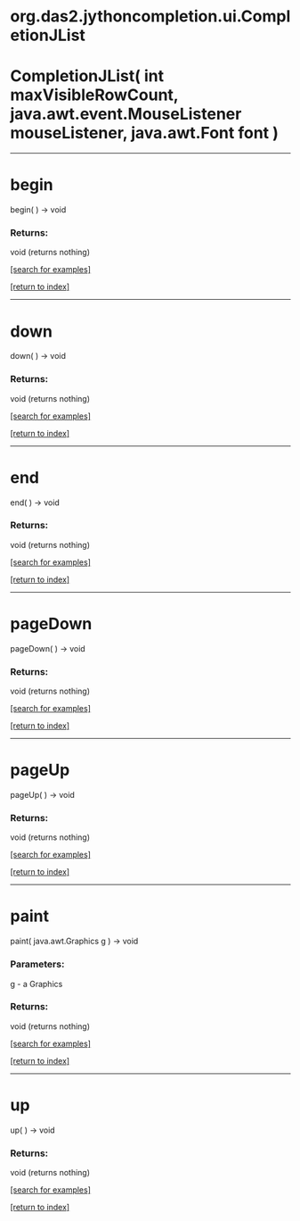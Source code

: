 # org.das2.jythoncompletion.ui.CompletionJList



# CompletionJList( int maxVisibleRowCount, java.awt.event.MouseListener mouseListener, java.awt.Font font )


***
<a name="begin"></a>
# begin
begin(  ) &rarr; void



### Returns:
void (returns nothing)


<a href="https://github.com/autoplot/dev/search?q=begin&unscoped_q=begin">[search for examples]</a>

<a href="https://github.com/autoplot/documentation/blob/master/javadoc/index-all.md">[return to index]</a>

***
<a name="down"></a>
# down
down(  ) &rarr; void



### Returns:
void (returns nothing)


<a href="https://github.com/autoplot/dev/search?q=down&unscoped_q=down">[search for examples]</a>

<a href="https://github.com/autoplot/documentation/blob/master/javadoc/index-all.md">[return to index]</a>

***
<a name="end"></a>
# end
end(  ) &rarr; void



### Returns:
void (returns nothing)


<a href="https://github.com/autoplot/dev/search?q=end&unscoped_q=end">[search for examples]</a>

<a href="https://github.com/autoplot/documentation/blob/master/javadoc/index-all.md">[return to index]</a>

***
<a name="pageDown"></a>
# pageDown
pageDown(  ) &rarr; void



### Returns:
void (returns nothing)


<a href="https://github.com/autoplot/dev/search?q=pageDown&unscoped_q=pageDown">[search for examples]</a>

<a href="https://github.com/autoplot/documentation/blob/master/javadoc/index-all.md">[return to index]</a>

***
<a name="pageUp"></a>
# pageUp
pageUp(  ) &rarr; void



### Returns:
void (returns nothing)


<a href="https://github.com/autoplot/dev/search?q=pageUp&unscoped_q=pageUp">[search for examples]</a>

<a href="https://github.com/autoplot/documentation/blob/master/javadoc/index-all.md">[return to index]</a>

***
<a name="paint"></a>
# paint
paint( java.awt.Graphics g ) &rarr; void



### Parameters:
g - a Graphics

### Returns:
void (returns nothing)


<a href="https://github.com/autoplot/dev/search?q=paint&unscoped_q=paint">[search for examples]</a>

<a href="https://github.com/autoplot/documentation/blob/master/javadoc/index-all.md">[return to index]</a>

***
<a name="up"></a>
# up
up(  ) &rarr; void



### Returns:
void (returns nothing)


<a href="https://github.com/autoplot/dev/search?q=up&unscoped_q=up">[search for examples]</a>

<a href="https://github.com/autoplot/documentation/blob/master/javadoc/index-all.md">[return to index]</a>

